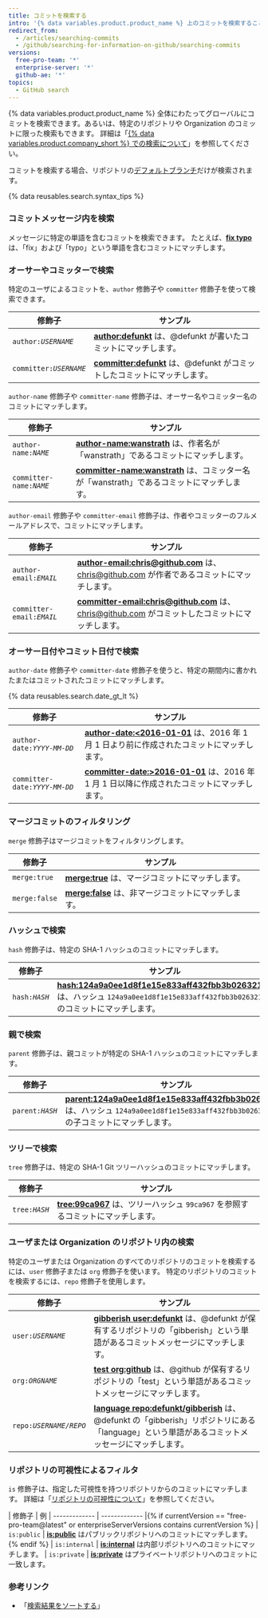 ```yaml
---
title: コミットを検索する
intro: '{% data variables.product.product_name %} 上のコミットを検索することができます。そして、これらのコミットを検索する修飾子を組み合わせることで、検索結果を絞ることができます。'
redirect_from:
  - /articles/searching-commits
  - /github/searching-for-information-on-github/searching-commits
versions:
  free-pro-team: '*'
  enterprise-server: '*'
  github-ae: '*'
topics:
  - GitHub search
---
```


{% data variables.product.product_name %} 全体にわたってグローバルにコミットを検索できます。あるいは、特定のリポジトリや Organization のコミットに限った検索もできます。 詳細は「[{% data variables.product.company_short %} での検索について](/articles/about-searching-on-github)」を参照してください。

コミットを検索する場合、リポジトリの[デフォルトブランチ](/articles/about-branches)だけが検索されます。

{% data reusables.search.syntax_tips %}

### コミットメッセージ内を検索

メッセージに特定の単語を含むコミットを検索できます。 たとえば、[**fix typo**](https://github.com/search?q=fix+typo&type=Commits) は、「fix」および「typo」という単語を含むコミットにマッチします。

### オーサーやコミッターで検索

特定のユーザによるコミットを、`author` 修飾子や `committer` 修飾子を使って検索できます。

| 修飾子                       | サンプル                                                                                                                 |
| ------------------------- | -------------------------------------------------------------------------------------------------------------------- |
| <code>author:<em>USERNAME</em></code> | [**author:defunkt**](https://github.com/search?q=author%3Adefunkt&type=Commits) は、@defunkt が書いたコミットにマッチします。          |
| <code>committer:<em>USERNAME</em></code> | [**committer:defunkt**](https://github.com/search?q=committer%3Adefunkt&type=Commits) は、@defunkt がコミットしたコミットにマッチします。 |

`author-name` 修飾子や `committer-name` 修飾子は、オーサー名やコミッター名のコミットにマッチします。

| 修飾子                       | サンプル                                                                                                                                    |
| ------------------------- | --------------------------------------------------------------------------------------------------------------------------------------- |
| <code>author-name:<em>NAME</em></code> | [**author-name:wanstrath**](https://github.com/search?q=author-name%3Awanstrath&type=Commits) は、作者名が「wanstrath」であるコミットにマッチします。          |
| <code>committer-name:<em>NAME</em></code> | [**committer-name:wanstrath**](https://github.com/search?q=committer-name%3Awanstrath&type=Commits) は、コミッター名が「wanstrath」であるコミットにマッチします。 |

`author-email` 修飾子や `committer-email` 修飾子は、作者やコミッターのフルメールアドレスで、コミットにマッチします。

| 修飾子                       | サンプル                                                                                                                                                         |
| ------------------------- | ------------------------------------------------------------------------------------------------------------------------------------------------------------ |
| <code>author-email:<em>EMAIL</em></code> | [**author-email:chris@github.com**](https://github.com/search?q=author-email%3Achris%40github.com&type=Commits) は、chris@github.com が作者であるコミットにマッチします。        |
| <code>committer-email:<em>EMAIL</em></code> | [**committer-email:chris@github.com**](https://github.com/search?q=committer-email%3Achris%40github.com&type=Commits) は、chris@github.com がコミットしたコミットにマッチします。 |

### オーサー日付やコミット日付で検索

`author-date` 修飾子や `committer-date` 修飾子を使うと、特定の期間内に書かれたまたはコミットされたコミットにマッチします。

{% data reusables.search.date_gt_lt %}

| 修飾子                       | サンプル                                                                                                                                                  |
| ------------------------- | ----------------------------------------------------------------------------------------------------------------------------------------------------- |
| <code>author-date:<em>YYYY-MM-DD</em></code> | [**author-date:&lt;2016-01-01**](https://github.com/search?q=author-date%3A<2016-01-01&type=Commits) は、2016 年 1 月 1 日より前に作成されたコミットにマッチします。      |
| <code>committer-date:<em>YYYY-MM-DD</em></code> | [**committer-date:&gt;2016-01-01**](https://github.com/search?q=committer-date%3A>2016-01-01&type=Commits) は、2016 年 1 月 1 日以降に作成されたコミットにマッチします。 |

### マージコミットのフィルタリング

`merge` 修飾子はマージコミットをフィルタリングします。

| 修飾子           | サンプル                                                                                         |
| ------------- | -------------------------------------------------------------------------------------------- |
| `merge:true`  | [**merge:true**](https://github.com/search?q=merge%3Atrue&type=Commits) は、マージコミットにマッチします。    |
| `merge:false` | [**merge:false**](https://github.com/search?q=merge%3Afalse&type=Commits) は、非マージコミットにマッチします。 |

### ハッシュで検索

`hash` 修飾子は、特定の SHA-1 ハッシュのコミットにマッチします。

| 修飾子                       | サンプル                                                                                                                                                                                                                           |
| ------------------------- | ------------------------------------------------------------------------------------------------------------------------------------------------------------------------------------------------------------------------------ |
| <code>hash:<em>HASH</em></code> | [**hash:124a9a0ee1d8f1e15e833aff432fbb3b02632105**](https://github.com/github/gitignore/search?q=hash%3A124a9a0ee1d8f1e15e833aff432fbb3b02632105&type=Commits) は、ハッシュ `124a9a0ee1d8f1e15e833aff432fbb3b02632105` のコミットにマッチします。 |

### 親で検索

`parent` 修飾子は、親コミットが特定の SHA-1 ハッシュのコミットにマッチします。

| 修飾子                       | サンプル                                                                                                                                                                                                                                               |
| ------------------------- | -------------------------------------------------------------------------------------------------------------------------------------------------------------------------------------------------------------------------------------------------- |
| <code>parent:<em>HASH</em></code> | [**parent:124a9a0ee1d8f1e15e833aff432fbb3b02632105**](https://github.com/github/gitignore/search?q=parent%3A124a9a0ee1d8f1e15e833aff432fbb3b02632105&type=Commits&utf8=%E2%9C%93) は、ハッシュ `124a9a0ee1d8f1e15e833aff432fbb3b02632105` の子コミットにマッチします。 |

### ツリーで検索

`tree` 修飾子は、特定の SHA-1 Git ツリーハッシュのコミットにマッチします。

| 修飾子                        | サンプル                                                                                                                               |
| -------------------------- | ---------------------------------------------------------------------------------------------------------------------------------- |
| <code>tree:<em>HASH</em></code> | [**tree:99ca967**](https://github.com/github/gitignore/search?q=tree%3A99ca967&type=Commits) は、ツリーハッシュ `99ca967` を参照するコミットにマッチします。 |

### ユーザまたは Organization のリポジトリ内の検索

特定のユーザまたは Organization のすべてのリポジトリのコミットを検索するには、`user` 修飾子または `org` 修飾子を使います。 特定のリポジトリのコミットを検索するには、`repo` 修飾子を使用します。

| 修飾子                        | サンプル                                                                                                                                                                                                  |
| -------------------------- | ----------------------------------------------------------------------------------------------------------------------------------------------------------------------------------------------------- |
| <code>user:<em>USERNAME</em></code> | [**gibberish user:defunkt**](https://github.com/search?q=gibberish+user%3Adefunkt&type=Commits&utf8=%E2%9C%93) は、@defunkt が保有するリポジトリの「gibberish」という単語があるコミットメッセージにマッチします。                             |
| <code>org:<em>ORGNAME</em></code> | [**test org:github**](https://github.com/search?utf8=%E2%9C%93&q=test+org%3Agithub&type=Commits) は、@github が保有するリポジトリの「test」という単語があるコミットメッセージにマッチします。                                                 |
| <code>repo:<em>USERNAME/REPO</em></code> | [**language repo:defunkt/gibberish**](https://github.com/search?utf8=%E2%9C%93&q=language+repo%3Adefunkt%2Fgibberish&type=Commits) は、@defunkt の「gibberish」リポジトリにある「language」という単語があるコミットメッセージにマッチします。 |

### リポジトリの可視性によるフィルタ

`is` 修飾子は、指定した可視性を持つリポジトリからのコミットにマッチします。 詳細は「[リポジトリの可視性について](/github/creating-cloning-and-archiving-repositories/about-repository-visibility)」を参照してください。

| 修飾子  | 例 | ------------- | ------------- |{% if currentVersion == "free-pro-team@latest" or enterpriseServerVersions contains currentVersion %} | `is:public` | [**is:public**](https://github.com/search?q=is%3Apublic&type=Commits) はパブリックリポジトリへのコミットにマッチします。{% endif %} | `is:internal` | [**is:internal**](https://github.com/search?q=is%3Ainternal&type=Commits) は内部リポジトリへのコミットにマッチします。 | `is:private` | [**is:private**](https://github.com/search?q=is%3Aprivate&type=Commits) はプライベートリポジトリへのコミットに一致します。

### 参考リンク

- 「[検索結果をソートする](/articles/sorting-search-results/)」
